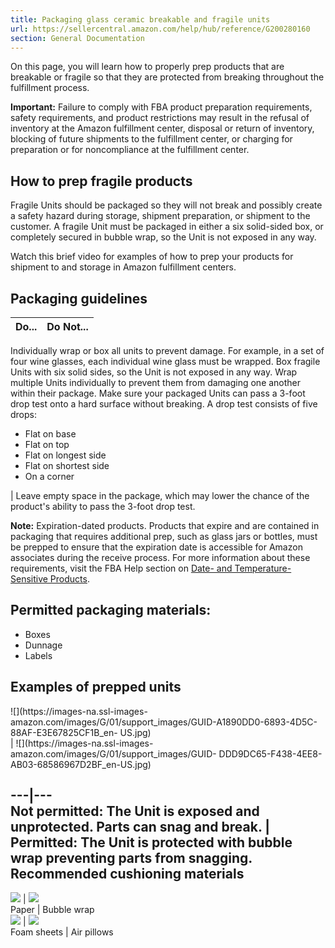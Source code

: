```yaml
---
title: Packaging glass ceramic breakable and fragile units
url: https://sellercentral.amazon.com/help/hub/reference/G200280160
section: General Documentation
---
```


On this page, you will learn how to properly prep products that are breakable
or fragile so that they are protected from breaking throughout the fulfillment
process.

**Important:** Failure to comply with FBA product preparation requirements,
safety requirements, and product restrictions may result in the refusal of
inventory at the Amazon fulfillment center, disposal or return of inventory,
blocking of future shipments to the fulfillment center, or charging for
preparation or for noncompliance at the fulfillment center.

##  How to prep fragile products

Fragile Units should be packaged so they will not break and possibly create a
safety hazard during storage, shipment preparation, or shipment to the
customer. A fragile Unit must be packaged in either a six solid-sided box, or
completely secured in bubble wrap, so the Unit is not exposed in any way.

Watch this brief video for examples of how to prep your products for shipment
to and storage in Amazon fulfillment centers.

##  Packaging guidelines

Do... | Do Not...  
---|---  
Individually wrap or box all units to prevent damage. For example, in a set of
four wine glasses, each individual wine glass must be wrapped. Box fragile
Units with six solid sides, so the Unit is not exposed in any way. Wrap
multiple Units individually to prevent them from damaging one another within
their package. Make sure your packaged Units can pass a 3-foot drop test onto
a hard surface without breaking. A drop test consists of five drops:

  * Flat on base
  * Flat on top
  * Flat on longest side
  * Flat on shortest side
  * On a corner

|  Leave empty space in the package, which may lower the chance of the
product's ability to pass the 3-foot drop test.  
  
**Note:** Expiration-dated products. Products that expire and are contained in
packaging that requires additional prep, such as glass jars or bottles, must
be prepped to ensure that the expiration date is accessible for Amazon
associates during the receive process. For more information about these
requirements, visit the FBA Help section on [Date- and Temperature-Sensitive
Products](/gp/help/201003420).

## Permitted packaging materials:

  * Boxes
  * Dunnage
  * Labels

##  Examples of prepped units

![](https://images-na.ssl-images-
amazon.com/images/G/01/support_images/GUID-A1890DD0-6893-4D5C-88AF-E3E67825CF1B_en-
US.jpg)  
|  ![](https://images-na.ssl-images-
amazon.com/images/G/01/support_images/GUID-
DDD9DC65-F438-4EE8-AB03-68586967D2BF_en-US.jpg)  
  
---|---  
**Not permitted:** The Unit is exposed and unprotected. Parts can snag and break. | **Permitted:** The Unit is protected with bubble wrap preventing parts from snagging.  
Recommended cushioning materials  
---  
![](https://images-na.ssl-images-amazon.com/images/G/09/rainier/help/fba/F4.jpg) | ![](https://images-na.ssl-images-amazon.com/images/G/09/rainier/help/fba/F5.jpg)  
Paper | Bubble wrap  
![](https://images-na.ssl-images-amazon.com/images/G/09/rainier/help/fba/F6.jpg) | ![](https://images-na.ssl-images-amazon.com/images/G/09/rainier/help/fba/F7.jpg)  
Foam sheets | Air pillows

